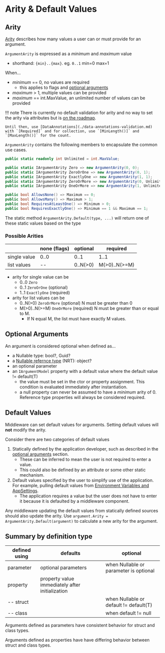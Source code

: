 # Arity & Default Values

## Arity

[Arity](https://en.wikipedia.org/wiki/Arity) describes how many values a user can or must provide for an argument.

`ArgumentArity` is expressed as a _minimum_ and _maximum_ value 

* shorthand: `{min}..{max}`. eg. `0..1` min=0 max=1

When...

  * _minimum_ == 0, no values are required 
      * this applies to flags and [optional arguments](#optional-arguments)
  * _maximum_ > 1, multiple values can be provided
  * _maximum_ == int.MaxValue, an unlimited number of values can be provided

!!! note
    There is currently no default validation for arity and no way to set the arity via attributes
    but is [on the roadmap](https://github.com/bilal-fazlani/commanddotnet/issues/195). 
    
    Until then, use [DataAnnotations](./data-annotations-validation.md) with `[Required]` and for collection, use `[MinLength()]` and `[MaxLength()]` for the count.

`ArgumentArity` contains the following members to encapsulate the common use cases. 

```c#
public static readonly int Unlimited = int.MaxValue;

public static IArgumentArity Zero => new ArgumentArity(0, 0);
public static IArgumentArity ZeroOrOne => new ArgumentArity(0, 1);
public static IArgumentArity ExactlyOne => new ArgumentArity(1, 1);
public static IArgumentArity ZeroOrMore => new ArgumentArity(0, Unlimited);
public static IArgumentArity OneOrMore => new ArgumentArity(1, Unlimited);

public bool AllowsNone() => Maximum == 0;
public bool AllowsMany() => Maximum > 1;
public bool RequiresAtLeastOne() => Minimum > 0;
public bool RequiresExactlyOne() => Minimum == 1 && Maximum == 1;
```

The static method `ArgumentArity.Default(type, ...)` will return one of these static values based on the type

### Possible Arities

|            |none (flags)|optional|required     |
|---         |---         |---     |---          |
|single value|0..0        |0..1    |1..1         |
|list values |--          |0..N(>0)|M(>0)..N(>=M)|

* arity for single value can be
     * 0..0 `Zero`
     * 0..1 `ZeroOrOne` (optional)
     * 1..1 `ExactlyOne` (required)
* arity for list values can be
    * 0..N(>0) `ZeroOrMore` (optional) N must be greater than 0
    * M(>0)..N(>=M) `OneOrMore` (required) N must be greater than or equal to M. 
        * If N equal M, the list must have exactly M values.

## Optional Arguments 

An argument is considered optional when defined as...

* a Nullable<T> type: bool?, Guid?
* a [Nullable refernce type](https://docs.microsoft.com/en-us/dotnet/csharp/language-reference/proposals/csharp-8.0/nullable-reference-types) (NRT): object?
* an optional parameter
* an `IArgumentModel` property with a default value where the default value != default(T)
    * the value must be set in the ctor or property assignment. This condition is evaluated immediately after instantiation.
    * a null property can never be assumed to have a _minimum_ arity of 0. Reference type properties will always be considered required.

## Default Values

Middleware can set default values for arguments. Setting default values will __not__ modify the arity.

Consider there are two categories of default values

1. Statically defined by the application developer, such as described in the [optional arguments](#optional-arguments) section. 
    * These can be inferred to mean the user is not required to enter a value. 
    * This could also be defined by an attribute or some other static mechanism.
1. Default values specified by the user to simplify use of the application. For example, pulling default values from [Environment Variables and AppSettings](../ArgumentValues/default-values-from-config.md). 
    * The application requires a value but the user does not have to enter it because it is defaulted by a middleware component.

Any middleware updating the default values from statically defined sources should also update the arity. 
Use `argument.Arity = ArgumentArity.Default(argument)` to calculate a new arity for the argument.

## Summary by definition type

|defined using|defaults|optional| 
|---          |---    |---        |
|parameter    |optional parameters | when Nullable or parameter is optional |
|property     |property value immediately after initialization | |
| -- struct   |       | when Nullable or default != default(T) | 
| -- class    |       | when default != null | 

Arguments defined as parameters have consistent behavior for struct and class types.

Arguments defined as properties have have differing behavior between struct and class types.